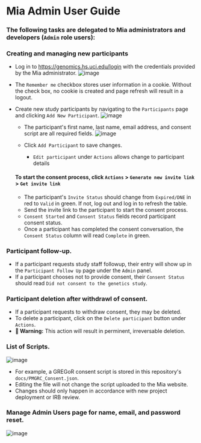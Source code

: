 # Mia Admin User Guide
### The following tasks are delegated to Mia administrators and developers (`Admin` role users):

### Creating and managing new participants
* Log in to https://genomics.hs.uci.edu/login with the credentials provided by the Mia administrator.
  ![image](https://github.com/user-attachments/assets/a9dece0e-607c-46ae-8ebb-c80a12e08694)
* The `Remember me` checkbox stores user information in a cookie. Without the check box, no cookie is created and page refresh will result in a logout.

* Create new study participants by navigating to the `Participants` page and clicking `Add New Participant`.
  ![image](https://github.com/user-attachments/assets/dca0efeb-5ac5-445a-91ad-d3ef9465a348)

  * The participant's first name, last name, email address, and consent script are all required fields.
  ![image](https://github.com/user-attachments/assets/56d5008d-ea7e-46a7-a907-b7c9fe5e22dc)

  * Click `Add Participant` to save changes.
    * `Edit participant` under `Actions` allows change to participant details

  #### To start the consent process, click `Actions` >  `Generate new invite link` > `Get invite link`
    * The participant's `Invite Status` should change from `Expired/DNE` in red to `Valid` in green. If not, log out and log in to refresh the table. 
  * Send the invite link to the participant to start the consent process.
  * `Consent Started` and `Consent Status` fields record participant consent status. 
  * Once a participant has completed the consent conversation, the `Consent Status` column will read `Complete` in green.

### Participant follow-up.
  * If a participant requests study staff followup, their entry will show up in the `Participant Follow Up` page under the `Admin` panel.
  * If a participant chooses not to provide consent, their `Consent Status` should read `Did not consent to the genetics study`.
 
### Participant deletion after withdrawl of consent.
  * If a participant requests to withdraw consent, they may be deleted. 
  * To delete a participant, click on the `Delete participant` button under `Actions`.
  * **🔴 Warning:** This action will result in perminent, irreversable deletion.

### List of Scripts. 
  ![image](https://github.com/user-attachments/assets/9b5adf32-c93f-49f6-ad48-231f45b06363)

  * For example, a GREGoR consent script is stored in this repository's `docs/PMGRC_Consent.json`.
  * Editing the file will not change the script uploaded to the Mia website.
  * Changes should only happen in accordance with new project deployment or IRB review. 

### Manage Admin Users page for name, email, and password reset. 
  ![image](https://github.com/user-attachments/assets/789c616b-06d5-42e3-aefe-fda198895f85)
